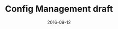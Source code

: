---
layout: essay
type: essay
title: Config Management draft
date: 2016-09-12
labels:
	-git
	-configuration management
---